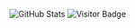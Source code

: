 ![GitHub Stats](https://github-readme-stats.vercel.app/api?username=tanzinabdul&show_icons=true&theme=radical)
![Visitor Badge](https://visitor-badge.laobi.icu/badge?page_id=tanzinabdul.tanzinabdul)
